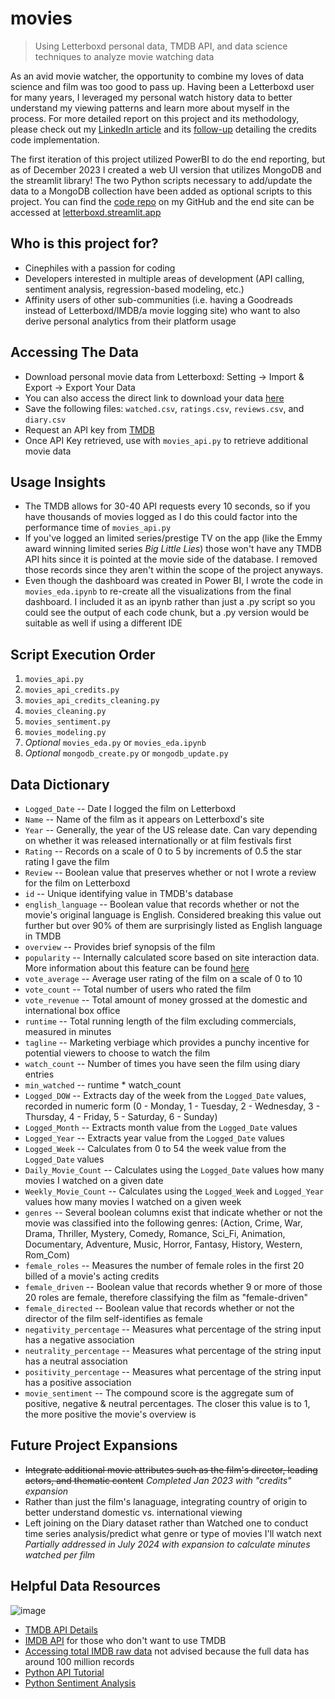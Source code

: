 # movies
>Using Letterboxd personal data, TMDB API, and data science techniques to analyze movie watching data


As an avid movie watcher, the opportunity to combine my loves of data science and film was too good to pass up. Having been a Letterboxd user for many years, I leveraged my personal watch history data to better understand my viewing patterns and learn more about myself in the process. For more detailed report on this project and its methodology, please check out my [LinkedIn article](https://www.linkedin.com/pulse/how-i-used-machine-learning-quantify-my-movie-obsession-alex-motter) and its [follow-up](https://www.linkedin.com/pulse/using-personal-analytics-determine-my-most-watched-actors-alex-motter/) detailing the credits code implementation.

The first iteration of this project utilized PowerBI to do the end reporting, but as of December 2023 I created a web UI version that utilizes MongoDB and the streamlit library! The two Python scripts necessary to add/update the data to a MongoDB collection have been added as optional scripts to this project. You can find the [code repo](https://github.com/amotter443/movies-streamlit) on my GitHub and the end site can be accessed at [letterboxd.streamlit.app](https://letterboxd.streamlit.app/)

Who is this project for?
------------------------
- Cinephiles with a passion for coding
- Developers interested in multiple areas of development (API calling, sentiment analysis, regression-based modeling, etc.)
- Affinity users of other sub-communities (i.e. having a Goodreads instead of Letterboxd/IMDB/a movie logging site) who want to also derive personal analytics from their platform usage 


Accessing The Data
--------
- Download personal movie data from Letterboxd: Setting -> Import & Export -> Export Your Data
- You can also access the direct link to download your data [here](https://letterboxd.com/settings/data/)
- Save the following files: `watched.csv`, `ratings.csv`, `reviews.csv`, and `diary.csv`
- Request an API key from [TMDB](https://developers.themoviedb.org/3/getting-started/introduction)
- Once API Key retrieved, use with `movies_api.py` to retrieve additional movie data


Usage Insights
--------
- The TMDB allows for 30-40 API requests every 10 seconds, so if you have thousands of movies logged as I do this could factor into the performance time of `movies_api.py`
- If you've logged an limited series/prestige TV on the app (like the Emmy award winning limited series _Big Little Lies_) those won't have any TMDB API hits since it is pointed at the movie side of the database. I removed those records since they aren't within the scope of the project anyways. 
- Even though the dashboard was created in Power BI, I wrote the code in `movies_eda.ipynb` to re-create all the visualizations from the final dashboard. I included it as an ipynb rather than just a .py script so you could see the output of each code chunk, but a .py version would be suitable as well if using a different IDE


Script Execution Order
------------------------
1. `movies_api.py`
2. `movies_api_credits.py`
3. `movies_api_credits_cleaning.py`
4. `movies_cleaning.py`
5. `movies_sentiment.py`
6. `movies_modeling.py`
7. *Optional* `movies_eda.py` or `movies_eda.ipynb`
8. *Optional* `mongodb_create.py` or `mongodb_update.py`


Data Dictionary
------------------------
- `Logged_Date` -- Date I logged the film on Letterboxd
- `Name` -- Name of the film as it appears on Letterboxd's site
- `Year` -- Generally, the year of the US release date. Can vary depending on whether it was released internationally or at film festivals first
- `Rating` -- Records on a scale of 0 to 5 by increments of 0.5 the star rating I gave the film
- `Review` -- Boolean value that preserves whether or not I wrote a review for the film on Letterboxd
- `id` -- Unique identifying value in TMDB's database
- `english_language` -- Boolean value that records whether or not the movie's original language is English. Considered breaking this value out further but over 90% of them are surprisingly listed as English language in TMDB
- `overview` -- Provides brief synopsis of the film
- `popularity` -- Internally calculated score based on site interaction data. More information about this feature can be found [here](https://developers.themoviedb.org/3/getting-started/popularity)
- `vote_average` -- Average user rating of the film on a scale of 0 to 10
- `vote_count` -- Total number of users who rated the film
- `vote_revenue` -- Total amount of money grossed at the domestic and international box office
- `runtime` -- Total running length of the film excluding commercials, measured in minutes
- `tagline` -- Marketing verbiage which provides a punchy incentive for potential viewers to choose to watch the film
- `watch_count` -- Number of times you have seen the film using diary entries
- `min_watched` -- runtime * watch_count
- `Logged_DOW` -- Extracts day of the week from the `Logged_Date` values, recorded in numeric form (0 - Monday, 1 - Tuesday, 2 - Wednesday, 3 - Thursday, 4 - Friday, 5 - Saturday, 6 - Sunday)
- `Logged_Month` -- Extracts month value from the `Logged_Date` values
- `Logged_Year` -- Extracts year value from the `Logged_Date` values
- `Logged_Week` -- Calculates from 0 to 54 the week value from the `Logged_Date` values
- `Daily_Movie_Count` --  Calculates using the `Logged_Date` values how many movies I watched on a given date
- `Weekly_Movie_Count` --  Calculates using the `Logged_Week` and `Logged_Year` values how many movies I watched on a given week
- `genres` -- Several boolean columns exist that indicate whether or not the movie was classified into the following genres: (Action, Crime, War, Drama, Thriller, Mystery, Comedy, Romance, Sci_Fi, Animation, Documentary, Adventure, Music, Horror, Fantasy, History, Western, Rom_Com)
- `female_roles` -- Measures the number of female roles in the first 20 billed of a movie's acting credits
- `female_driven` -- Boolean value that records whether 9 or more of those 20 roles are female, therefore classifying the film as "female-driven"
- `female_directed` -- Boolean value that records whether or not the director of the film self-identifies as female
- `negativity_percentage` --  Measures what percentage of the string input has a negative association
- `neutrality_percentage` --  Measures what percentage of the string input has a neutral association
- `positivity_percentage` --  Measures what percentage of the string input has a positive association
- `movie_sentiment` --  The compound score is the aggregate sum of positive, negative & neutral percentages. The closer this value is to 1, the more positive the movie's overview is


Future Project Expansions
------------------------
- ~~Integrate additional movie attributes such as the film's director, leading actors, and thematic content~~ *Completed Jan 2023 with "credits" expansion*
- Rather than just the film's lanaguage, integrating country of origin to better understand domestic vs. international viewing
- Left joining on the Diary dataset rather than Watched one to conduct time series analysis/predict what genre or type of movies I'll watch next *Partially addressed in July 2024 with expansion to calculate minutes watched per film*


Helpful Data Resources
--------
![image](https://user-images.githubusercontent.com/71201000/133646506-dd7c798c-42ad-44d9-b138-d39dd67ce91f.png)
- [TMDB API Details](https://developers.themoviedb.org/3/movies/get-movie-details)
- [IMDB API](https://rapidapi.com/blog/how-to-use-imdb-api) for those who don't want to use TMDB
- [Accessing total IMDB raw data](https://www.imdb.com/interfaces/) not advised because the full data has around 100 million records
- [Python API Tutorial](https://www.dataquest.io/blog/python-api-tutorial/)
- [Python Sentiment Analysis](https://realpython.com/python-nltk-sentiment-analysis/)
